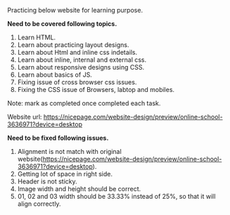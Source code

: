 Practicing below website for learning purpose.

**Need to be covered following topics.**
1. Learn HTML.
2. Learn about practicing layout designs.
3. Learn about Html and inline css indetails.
4. Learn about inline, internal and external css.
5. Learn about responsive designs using CSS.
6. Learn about basics of JS.
7. Fixing issue of cross browser css issues.
8. Fixing the CSS issue of Browsers, labtop and mobiles.

Note: mark as completed once completed each task.

Website url: https://nicepage.com/website-design/preview/online-school-3636971?device=desktop



**Need to be fixed following issues.**
1. Alignment is not match with original website(https://nicepage.com/website-design/preview/online-school-3636971?device=desktop).
2. Getting lot of space in right side.
3. Header is not sticky.
4. Image width and height should be correct.
5. 01, 02 and 03 width should be 33.33% instead of 25%, so that it will align correctly.

